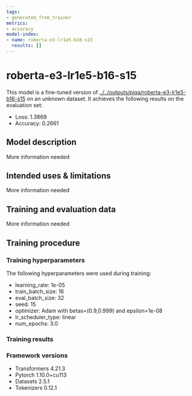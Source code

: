 ```yaml
---
tags:
- generated_from_trainer
metrics:
- accuracy
model-index:
- name: roberta-e3-lr1e5-b16-s15
  results: []
---
```


<!-- This model card has been generated automatically according to the information the Trainer had access to. You
should probably proofread and complete it, then remove this comment. -->

# roberta-e3-lr1e5-b16-s15

This model is a fine-tuned version of [../../outputs/piqa/roberta-e3-lr1e5-b16-s15](https://huggingface.co/../../outputs/piqa/roberta-e3-lr1e5-b16-s15) on an unknown dataset.
It achieves the following results on the evaluation set:
- Loss: 1.3869
- Accuracy: 0.2661

## Model description

More information needed

## Intended uses & limitations

More information needed

## Training and evaluation data

More information needed

## Training procedure

### Training hyperparameters

The following hyperparameters were used during training:
- learning_rate: 1e-05
- train_batch_size: 16
- eval_batch_size: 32
- seed: 15
- optimizer: Adam with betas=(0.9,0.999) and epsilon=1e-08
- lr_scheduler_type: linear
- num_epochs: 3.0

### Training results



### Framework versions

- Transformers 4.21.3
- Pytorch 1.10.0+cu113
- Datasets 2.5.1
- Tokenizers 0.12.1
